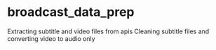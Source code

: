 # broadcast_data_prep
Extracting subtitle and video files from apis
Cleaning subtitle files and converting video to audio only

